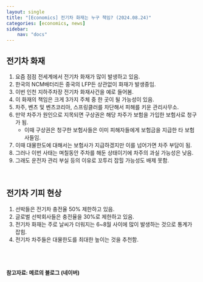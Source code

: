 ```yaml
---
layout: single
title: "[Economics] 전기차 화재는 누구 책임? (2024.08.24)"
categories: [economics, news]
sidebar:
    nav: "docs"
---
```


## 전기차 화재
1. 요즘 점점 전세계에서 전기차 화재가 많이 발생하고 있음.
1. 한국의 NCM배터리든 중국의 LFP든 상관없이 화재가 발생중임.
1. 이번 인천 지하주차장 전기차 화재사건을 예로 들어봄.
1. 이 화재의 책임은 크게 3가지 주체 중 한 곳이 될 가능성이 있음.
1. 차주, 벤츠 및 벤츠코리아, 스프링클러를 차단해서 피해를 키운 관리사무소.
1. 만약 차주가 원인으로 지목되면 구상권은 해당 차주가 보험을 가입한 보험사로 청구가 됨.
    - 이때 구상권은 청구한 보험사들은 이미 피해자들에게 보험금을 지급한 타 보험사들임.
1. 이때 대물한도에 대해서는 보험사가 지급하겠지만 이를 넘어가면 차주 부담이 됨.
1. 그러나 이번 사태는 며칠동안 주차를 해둔 상태이기에 차주의 과실 가능성은 낮음.
1. 그래도 운전자 관리 부실 등의 이유로 꼬투리 잡힐 가능성도 배제 못함.

<br/>

## 전기차 기피 현상
1. 선박들은 전기차 충전율 50% 제한하고 있음.
1. 글로벌 선박회사들은 충전율을 30%로 제한하고 있음.
1. 전기차 화재는 주로 날씨가 더워지는 6~8월 사이에 많이 발생하는 것으로 통계가 잡힘.
1. 전기차 차주들은 대물한도를 최대한 높이는 것을 추천함.


<br/>
<br/>

#### 참고자료: 메르의 블로그 (네이버) 